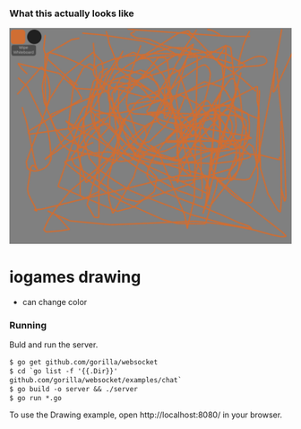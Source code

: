 ### What this actually looks like

![png](screenshots/screenshot.png)

# iogames drawing

- can change color

### Running

Buld and run the server.

```
$ go get github.com/gorilla/websocket
$ cd `go list -f '{{.Dir}}' github.com/gorilla/websocket/examples/chat`
$ go build -o server && ./server
$ go run *.go
```

To use the Drawing example, open http://localhost:8080/ in your browser.
